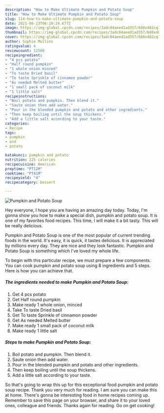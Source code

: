 ```yaml
---
description: "How to Make Ultimate Pumpkin and Potato Soup"
title: "How to Make Ultimate Pumpkin and Potato Soup"
slug: 114-how-to-make-ultimate-pumpkin-and-potato-soup
date: 2021-06-23T06:10:24.677Z
image: https://img-global.cpcdn.com/recipes/3adc04aeed1ad357/680x482cq70/pumpkin-and-potato-soup-recipe-main-photo.jpg
thumbnail: https://img-global.cpcdn.com/recipes/3adc04aeed1ad357/680x482cq70/pumpkin-and-potato-soup-recipe-main-photo.jpg
cover: https://img-global.cpcdn.com/recipes/3adc04aeed1ad357/680x482cq70/pumpkin-and-potato-soup-recipe-main-photo.jpg
author: Sophie Mullins
ratingvalue: 4
reviewcount: 12500
recipeingredient:
- "4 pcs potato"
- "Half round pumpkin"
- "1 whole onion minced"
- "To taste Dried basil"
- "To taste Sprinkle of cinnamon powder"
- "As needed Melted butter"
- "1 small pack of coconut milk"
- "1 little salt"
recipeinstructions:
- "Boil potato and pumpkin. Then blend it."
- "Saute onion then add water."
- "Pour in the blended pumpkin and potato and other ingredients."
- "Then keep boiling until the soup thickens."
- "Add a little salt according to your taste."
categories:
- Recipe
tags:
- pumpkin
- and
- potato

katakunci: pumpkin and potato 
nutrition: 225 calories
recipecuisine: American
preptime: "PT12M"
cooktime: "PT41M"
recipeyield: "4"
recipecategory: Dessert

---
```



![Pumpkin and Potato Soup](https://img-global.cpcdn.com/recipes/3adc04aeed1ad357/680x482cq70/pumpkin-and-potato-soup-recipe-main-photo.jpg)

Hey everyone, I hope you are having an amazing day today. Today, I'm gonna show you how to make a special dish, pumpkin and potato soup. It is one of my favorites food recipes. This time, I will make it a bit tasty. This will be really delicious.



Pumpkin and Potato Soup is one of the most popular of current trending foods in the world. It's easy, it is quick, it tastes delicious. It is appreciated by millions every day. They are nice and they look fantastic. Pumpkin and Potato Soup is something which I've loved my whole life.


To begin with this particular recipe, we must prepare a few components. You can cook pumpkin and potato soup using 8 ingredients and 5 steps. Here is how you can achieve that.

<!--inarticleads1-->

##### The ingredients needed to make Pumpkin and Potato Soup:

1. Get 4 pcs potato
1. Get Half round pumpkin
1. Make ready 1 whole onion, minced
1. Take To taste Dried basil
1. Get To taste Sprinkle of cinnamon powder
1. Get As needed Melted butter
1. Make ready 1 small pack of coconut milk
1. Make ready 1 little salt




<!--inarticleads2-->

##### Steps to make Pumpkin and Potato Soup:

1. Boil potato and pumpkin. Then blend it.
1. Saute onion then add water.
1. Pour in the blended pumpkin and potato and other ingredients.
1. Then keep boiling until the soup thickens.
1. Add a little salt according to your taste.




So that's going to wrap this up for this exceptional food pumpkin and potato soup recipe. Thank you very much for reading. I am sure you can make this at home. There's gonna be interesting food in home recipes coming up. Remember to save this page on your browser, and share it to your loved ones, colleague and friends. Thanks again for reading. Go on get cooking!
